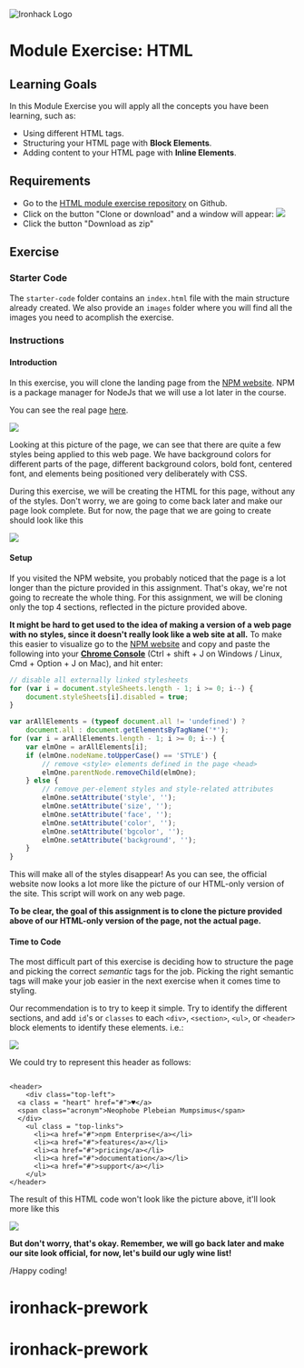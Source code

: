![Ironhack Logo](https://i.imgur.com/1QgrNNw.png)

# Module Exercise: HTML

## Learning Goals

In this Module Exercise you will apply all the concepts you have been learning, such as:

- Using different HTML tags.
- Structuring your HTML page with **Block Elements**.
- Adding content to your HTML page with **Inline Elements**.

## Requirements

- Go to the [HTML module exercise repository](https://github.com/ironhack-labs/lab-html-cloning-medium) on Github.
- Click on the button "Clone or download" and a window will appear:
  ![](https://s3-eu-west-1.amazonaws.com/ih-materials/uploads/upload_3cd92839c499fe04b53a5bbee5ce2dfe.png)
- Click the button "Download as zip"

## Exercise

### Starter Code

The `starter-code` folder contains an `index.html` file with the main structure already created. We also provide an `images` folder where you will find all the images you need to acomplish the exercise.

### Instructions

#### Introduction

In this exercise, you will clone the landing page from the [NPM website](https://www.npmjs.com/).  NPM is a package manager for NodeJs that we will use a lot later in the course.

You can see the real page [here](https://www.npmjs.com/).  


![](https://s3-eu-west-1.amazonaws.com/ih-materials/uploads/upload_62881782971caae2736b5990926e05d9.png)


Looking at this picture of the page, we can see that there are quite a few styles being applied to this web page. We have background colors for different parts of the page, different background colors, bold font, centered font, and elements being positioned very deliberately with CSS.  

During this exercise, we will be creating the HTML for this page, without any of the styles.  Don't worry, we are going to come back later and make our page look complete. But for now, the page that we are going to create should look like this

![](https://s3-eu-west-1.amazonaws.com/ih-materials/uploads/upload_fb961b15cf7fcd5867273a3e77d3a0cf.png)



#### Setup

If you visited the NPM website, you probably noticed that the page is a lot longer than the picture provided in this assignment.  That's okay, we're not going to recreate the whole thing. For this assignment, we will be cloning only the top 4 sections, reflected in the picture provided above.


**It might be hard to get used to the idea of making a version of a web page with no styles, since it doesn't really look like a web site at all.** To make this easier to visualize go to the [NPM website](https://www.npmjs.com/) and copy and paste the following into your [**Chrome Console**](https://developers.google.com/web/tools/chrome-devtools/console/) (Ctrl + shift + J on Windows / Linux, Cmd + Option + J on Mac), and hit enter:

```javascript
// disable all externally linked stylesheets
for (var i = document.styleSheets.length - 1; i >= 0; i--) {
    document.styleSheets[i].disabled = true;
}

var arAllElements = (typeof document.all != 'undefined') ?
    document.all : document.getElementsByTagName('*');
for (var i = arAllElements.length - 1; i >= 0; i--) {
    var elmOne = arAllElements[i];
    if (elmOne.nodeName.toUpperCase() == 'STYLE') {
        // remove <style> elements defined in the page <head>
        elmOne.parentNode.removeChild(elmOne);
    } else {
        // remove per-element styles and style-related attributes
        elmOne.setAttribute('style', '');
        elmOne.setAttribute('size', '');
        elmOne.setAttribute('face', '');
        elmOne.setAttribute('color', '');
        elmOne.setAttribute('bgcolor', '');
        elmOne.setAttribute('background', '');
    }
}
```

This will make all of the styles disappear! As you can see, the official website now looks a lot more like the picture of our HTML-only version of the site. This script will work on any web page.  

**To be clear, the goal of this assignment is to clone the picture provided above of our HTML-only version of the page, not the actual page.**

#### Time to Code

The most difficult part of this exercise is deciding how to structure the page and picking the correct *semantic* tags for the job. Picking the right semantic tags will make your job easier in the next exercise when it comes time to styling.

Our recommendation is to try to keep it simple. Try to identify the different sections, and add `id`'s or `classes` to each `<div>`, `<section>`, `<ul>`, or `<header>` block elements to identify these elements. i.e.:

![](https://s3-eu-west-1.amazonaws.com/ih-materials/uploads/upload_689037695dcb47e060b94a695af8b9f1.png)




We could try to represent this header as follows:

```htmlmixed

<header>
    <div class="top-left">
  <a class = "heart" href="#">♥︎</a>
  <span class="acronym">Neophobe Plebeian Mumpsimus</span>
  </div>
    <ul class = "top-links">
      <li><a href="#">npm Enterprise</a></li>
      <li><a href="#">features</a></li>
      <li><a href="#">pricing</a></li>
      <li><a href="#">documentation</a></li>
      <li><a href="#">support</a></li>
    </ul>
</header>

```

The result of this HTML code won't look like the picture above, it'll look more like this



![](https://s3-eu-west-1.amazonaws.com/ih-materials/uploads/upload_7867a5c5ff21731593eac7c0692399c5.png)




**But don't worry, that's okay.  Remember, we will go back later and make our site look official, for now, let's build our ugly wine list!**


/Happy coding!
# ironhack-prework
# ironhack-prework
